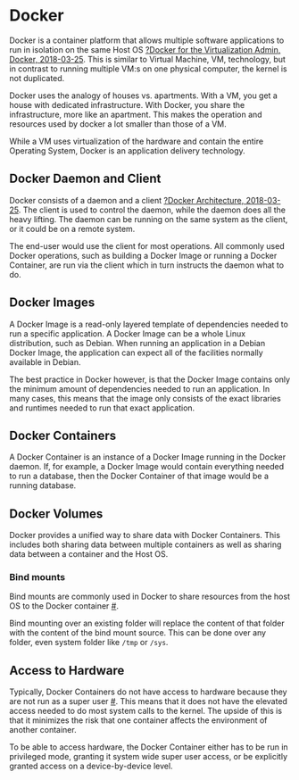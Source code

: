 # Docker
Docker is a container platform that allows multiple software applications to run in isolation on the same Host OS [?Docker for the Virtualization Admin, Docker, 2018-03-25](https://goto.docker.com/virtualization-admin-conf.html). This is similar to Virtual Machine, VM, technology, but in contrast to running multiple VM:s on one physical computer, the kernel is not duplicated.

Docker uses the analogy of houses vs. apartments. With a VM, you get a house with dedicated infrastructure. With Docker, you share the infrastructure, more like an apartment. This makes the operation and resources used by docker a lot smaller than those of a VM.

While a VM uses virtualization of the hardware and contain the entire Operating System, Docker is an application delivery technology.

## Docker Daemon and Client
Docker consists of a daemon and a client [?Docker Architecture, 2018-03-25](https://docs.docker.com/engine/docker-overview/#docker-architecture). The client is used to control the daemon, while the daemon does all the heavy lifting. The daemon can be running on the same system as the client, or it could be on a remote system.

The end-user would use the client for most operations. All commonly used Docker operations, such as building a Docker Image or running a Docker Container, are run via the client which in turn instructs the daemon what to do.

## Docker Images
A Docker Image is a read-only layered template of dependencies needed to run a specific application. A Docker Image can be a whole Linux distribution, such as Debian. When running an application in a Debian Docker Image, the application can expect all of the facilities normally available in Debian.

The best practice in Docker however, is that the Docker Image contains only the minimum amount of dependencies needed to run an application. In many cases, this means that the image only consists of the exact libraries and runtimes needed to run that exact application.

## Docker Containers
A Docker Container is an instance of a Docker Image running in the Docker daemon. If, for example, a Docker Image would contain everything needed to run a database, then the Docker Container of that image would be a running database.

## Docker Volumes
Docker provides a unified way to share data with Docker Containers. This includes both sharing data between multiple containers as well as sharing data between a container and the Host OS.

### Bind mounts
Bind mounts are commonly used in Docker to share resources from the host OS to the Docker container [#](?).

Bind mounting over an existing folder will replace the content of that folder with the content of the bind mount source. This can be done over any folder, even system folder like `/tmp` or `/sys`.

## Access to Hardware
Typically, Docker Containers do not have access to hardware because they are not run as a super user [#](?). This means that it does not have the elevated access needed to do most system calls to the kernel. The upside of this is that it minimizes the risk that one container affects the environment of another container.

To be able to access hardware, the Docker Container either has to be run in privileged mode, granting it system wide super user access, or be explicitly granted access on a device-by-device level.